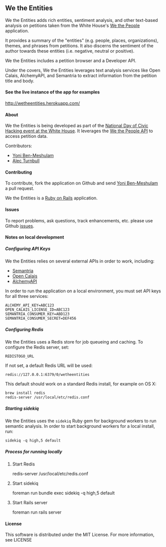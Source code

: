 ## We the Entities

We the Entities adds rich entities, sentiment analysis, and other text-based
analysis on petitions taken from the White House's [We the People](https://petitions.whitehouse.gov/)
application.

It provides a summary of the "entities" (e.g. people, places, organizations),
themes, and phrases from petitions. It also discerns the sentiment of the
author towards these entities (i.e. negative, neutral or positive).

We the Entities includes a petition browser and a Developer API.

Under the covers, We the Entities leverages text analysis services like Open Calais, AlchemyAPI, and Semantria
to extract information from the petition title and body.

#### See the live instance of the app for examples

http://wetheentities.herokuapp.com/

#### About
We the Entities is being developed as part of the [National Day of Civic Hacking event at the
White House](http://www.whitehouse.gov/developers/apply-national-day-civic-hacking-white-house). It leverages the
[We the People API](https://petitions.whitehouse.gov/developers) to access petition data.

Contributors:

* [Yoni Ben-Meshulam](https://github.com/yoni)
* [Alec Turnbull](https://github.com/alecturnbull)

#### Contributing

To contribute, fork the application on Github and send [Yoni Ben-Meshulam](https://github.com/yoni) a pull request.

We the Entities is a [Ruby on Rails](http://rubyonrails.org/) application.

#### Issues

To report problems, ask questions, track enhancements, etc. please use Github [issues](https://github.com/yoni/wetheentities/issues).

#### Notes on local development

##### Configuring API Keys

We the Entities relies on several external APIs in order to work, including:
* [Semantria](https://semantria.com/)
* [Open Calais](http://www.opencalais.com/)
* [AlchemyAPI](http://www.alchemyapi.com/)

In order to run the application on a local environment, you must set API keys for all three services:

    ALCHEMY_API_KEY=ABC123
    OPEN_CALAIS_LICENSE_ID=ABC123
    SEMANTRIA_CONSUMER_KEY=ABD123
    SEMANTRIA_CONSUMER_SECRET=DEF456

##### Configuring Redis

We the Entities uses a Redis store for job queueing and caching. To configure the Redis server, set:

    REDISTOGO_URL

If not set, a default Redis URL will be used:

    redis://127.0.0.1:6379/0/wetheentities

This default should work on a standard Redis install, for example on OS X:

    brew install redis
    redis-server /usr/local/etc/redis.conf

##### Starting sidekiq

We the Entities uses the `sidekiq` Ruby gem for background workers to run semantic analysis. In order
to start background workers for a local install, run:

    sidekiq -q high,5 default

##### Process for running locally

1. Start Redis

    redis-server /usr/local/etc/redis.conf

2. Start sidekiq

    foreman run bundle exec sidekiq -q high,5 default

3. Start Rails server

    foreman run rails server

#### License

This software is distributed under the MIT License. For more information, see LICENSE
